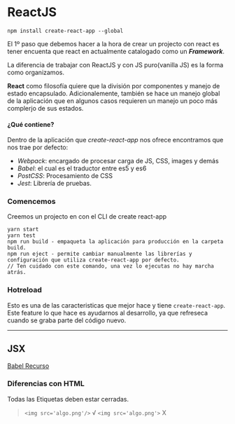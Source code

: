 # ReactJS

`npm install create-react-app --global`

El 1º paso que debemos hacer a la hora de crear un projecto con react es
tener encuenta que react en actualmente catalogado como un _**Framework**_.

La diferencia de trabajar con ReactJS y con JS puro(vanilla JS) es la forma
como organizamos.

**React** como filosofía quiere que la división por componentes y manejo de estado encapsulado. Adicionalemente,
también se hace un manejo global de la aplicación que en algunos casos requieren un manejo un poco más
complerjo de sus estados.

#### ¿Qué contiene?

Dentro de la aplicación que _create-react-app_ nos ofrece encontramos que nos trae por
defecto:

- _Webpack_: encargado de procesar carga de JS, CSS, images y demás
- _Babel_: el cual es el traductor entre es5 y es6
- _PostCSS_: Procesamiento de CSS
- _Jest_: Librería de pruebas.

### Comencemos

Creemos un projecto en con el CLI de create react-app

```
yarn start
yarn test
npm run build - empaqueta la aplicación para producción en la carpeta build.
npm run eject - permite cambiar manualmente las librerías y configuración que utiliza create-react-app por defecto.
// Ten cuidado con este comando, una vez lo ejecutas no hay marcha atrás.
```

### Hotreload

Esto es una de las caracteristicas que mejor hace y tiene `create-react-app`. Este feature
lo que hace es ayudarnos al desarrollo, ya que refreseca cuando se graba parte del código nuevo.

---

## JSX

[Babel Recurso](https://babeljs.io/repl#?browsers=&build=&builtIns=false&spec=false&loose=false&code_lz=DwEwlgbgfAFgpgGwQewAQFcB2JnAPTjRA&debug=false&forceAllTransforms=false&shippedProposals=false&circleciRepo=&evaluate=false&fileSize=false&timeTravel=false&sourceType=module&lineWrap=true&presets=es2015%2Creact%2Cstage-2&prettier=false&targets=&version=7.9.0&externalPlugins=)

### Diferencias con HTML

Todas las Etiquetas deben estar cerradas.

> `<img src='algo.png'/>` √
> `<img src='algo.png'>` X
